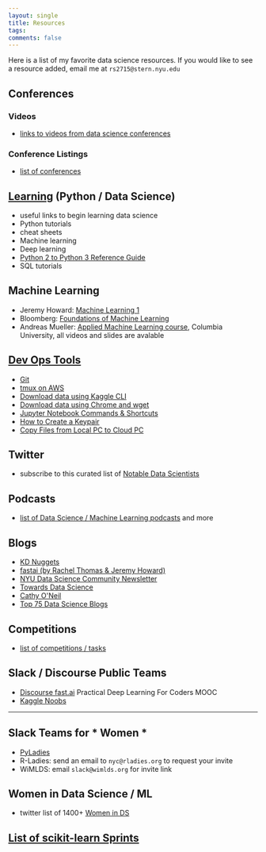 ```yaml
---
layout: single
title: Resources
tags: 
comments: false
---
```


Here is a list of my favorite data science resources.  If you would like to see a resource added, email me at `rs2715@stern.nyu.edu`

## Conferences 
### Videos
* [links to videos from data science conferences](conf_videos.md)

### Conference Listings
- [list of conferences](https://github.com/WiMLDS/conferences)

## [Learning](ds_learning.md) (Python / Data Science)
* useful links to begin learning data science
* Python tutorials
* cheat sheets
* Machine learning
* Deep learning
* [Python 2 to Python 3 Reference Guide](python2python3.pdf)
* SQL tutorials

## Machine Learning
* Jeremy Howard: [Machine Learning 1](http://course18.fast.ai/ml)
* Bloomberg: [Foundations of Machine Learning](https://bloomberg.github.io/foml/#home)
* Andreas Mueller:  [Applied Machine Learning course](https://www.cs.columbia.edu/~amueller/comsw4995s19/schedule/), Columbia University, all videos and slides are avalable

## [Dev Ops Tools](https://github.com/reshamas/fastai_deeplearn_part1/tree/master/tools)
* [Git](https://github.com/reshamas/git-intro-workshop)
* [tmux on AWS](https://github.com/reshamas/fastai_deeplearn_part1/tree/master/tools/tmux.md)
* [Download data using Kaggle CLI](https://github.com/reshamas/fastai_deeplearn_part1/tree/master/tools/download_data_kaggle_cli.md)
* [Download data using Chrome and wget](https://github.com/reshamas/fastai_deeplearn_part1/tree/master/tools/download_data_browser_curlwget.md)
* [Jupyter Notebook Commands & Shortcuts](https://github.com/reshamas/fastai_deeplearn_part1/tree/master/tools/jupyter_notebook.md)
* [How to Create a Keypair](https://github.com/reshamas/fastai_deeplearn_part1/tree/master/tools/create_keypair.md)
* [Copy Files from Local PC to Cloud PC](https://github.com/reshamas/fastai_deeplearn_part1/tree/master/tools/copy_files_local_to_cloud.md)


## Twitter
* subscribe to this curated list of [Notable Data Scientists](https://twitter.com/reshamas/lists/notable-data-scientists/members)

## Podcasts
* [list of Data Science / Machine Learning podcasts](https://github.com/rShetty/awesome-podcasts#data-sciencemachine-learning) and more

## Blogs
* [KD Nuggets](https://www.kdnuggets.com)
* [fastai (by Rachel Thomas & Jeremy Howard)](http://www.fast.ai/topics/)
* [NYU Data Science Community Newsletter](https://docs.google.com/forms/d/e/1FAIpQLSeSQZ6IjbQEWdBpglaXiKVVEGodsTrwjGmYBrHSNpGk-vJ_8A/viewform)
* [Towards Data Science](https://towardsdatascience.com)
* [Cathy O'Neil](https://mathbabe.org)
* [Top 75 Data Science Blogs](https://blog.feedspot.com/data_science_blogs/)

## Competitions
* [list of competitions / tasks](https://github.com/reshamas/fastai_deeplearn_part1/blob/master/notes/competitions.md)

## Slack / Discourse Public Teams
* [Discourse fast.ai](http://forums.fast.ai) Practical Deep Learning For Coders MOOC
* [Kaggle Noobs](http://kagglenoobs.herokuapp.com)

---
## Slack Teams for * Women *
* [PyLadies](http://slackin.pyladies.com)
* R-Ladies:  send an email to `nyc@rladies.org` to request your invite
* WiMLDS:  email `slack@wimlds.org` for invite link

## Women in Data Science / ML
* twitter list of 1400+ [Women in DS](https://twitter.com/BecomingDataSci/lists/women-in-data-science)

## [List of scikit-learn Sprints](scikit_learn_sprints.md)
